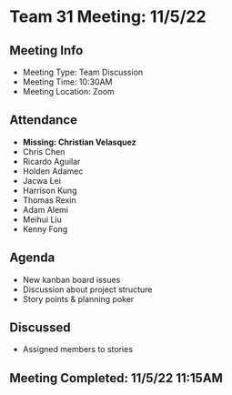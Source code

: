 # Team 31 Meeting: 11/5/22

## Meeting Info
- Meeting Type: Team Discussion
- Meeting Time: 10:30AM
- Meeting Location: Zoom

## Attendance
- **Missing: Christian Velasquez**
- Chris Chen
- Ricardo Aguilar
- Holden Adamec
- Jacwa Lei
- Harrison Kung
- Thomas Rexin
- Adam Alemi
- Meihui Liu
- Kenny Fong

## Agenda
- New kanban board issues
- Discussion about project structure
- Story points & planning poker

## Discussed
- Assigned members to stories

## Meeting Completed: 11/5/22 11:15AM
